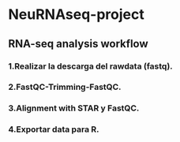 # NeuRNAseq-project

## RNA-seq analysis workflow

### 1.Realizar la descarga del rawdata (fastq).
### 2.FastQC-Trimming-FastQC.
### 3.Alignment with STAR y FastQC.
### 4.Exportar data para R.
